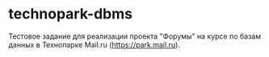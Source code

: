 # technopark-dbms
Тестовое задание для реализации проекта "Форумы" на курсе по базам данных в Технопарке Mail.ru (https://park.mail.ru).
